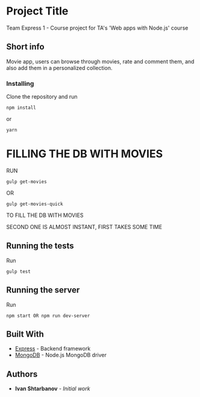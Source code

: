 # Project Title

Team Express 1 - Course project for TA's 'Web apps with Node.js' course

## Short info

Movie app, users can browse through movies, rate and comment them, and also add them in a personalized collection.

### Installing

Clone the repository and run

```
npm install
```
or

```
yarn
```

# FILLING THE DB WITH MOVIES

RUN 

```
gulp get-movies
```

OR
```
gulp get-movies-quick
```

TO FILL THE DB WITH MOVIES 

SECOND ONE IS ALMOST INSTANT, FIRST TAKES SOME TIME

## Running the tests

Run

```
gulp test
```
## Running the server

Run

```
npm start OR npm run dev-server
```

## Built With

* [Express](https://expressjs.com/) - Backend framework
* [MongoDB](https://mongodb.github.io/node-mongodb-native/) - Node.js MongoDB driver

## Authors

* **Ivan Shtarbanov** - *Initial work*